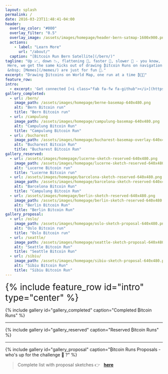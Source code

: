 ```yaml
---
layout: splash
permalink: /
date: 2016-03-23T11:48:41-04:00
header:
  overlay_color: "#000"
  overlay_filter: "0.5"
  overlay_image: /assets/images/homepage/header-bern-satmap-1600x900.png
  actions:
    - label: "Learn More"
      url: "/about/"
  caption: "[Bitcoin Run Bern Satellite](/bern/)"
tagline: "Up 📈, down 📉, flattening 🥿, faster 🚀, slower 🐌 - you know, the usual ₿itcoin Runs.
 Here, we get the same kicks out of drawing ₿itcoin Runs on navigation maps with our heart beats (💓) and feet (🏃).
 &nbsp; [Memes](/memes/) are just for fun 🤪."
excerpt: "Drawing ₿itcoins on World Map, one run at a time ₿🏃💓"
feature_row:
intro: 
  - excerpt: 'Get connected [<i class="fab fa-fw fa-github"></i>](https://github.com/BitcoinrunArt) [<i class="fab fa-fw fa-twitter-square"></i>](https://twitter.com/BitcoinrunArt) [<i class="fab fa-discord"></i>](https://discord.com/channels/895184649423298611/895187115162349598) [<i class="fab fa-fw fa-instagram"></i>](https://www.instagram.com/BitcoinRunArt) '
gallery_completed:
  - url: /bern/
    image_path: /assets/images/homepage/berne-basemap-640x480.png
    alt: "Bern Bitcoin run"
    title: "Bern Bitcoin run"
  - url: /campulung
    image_path: /assets/images/homepage/campulung-basemap-640x480.png
    alt: "Campulung Bitcoin Run"
    title: "Campulung Bitcoin Run"
  - url: /bucharest
    image_path: /assets/images/homepage/bucharest-basemap-overlay-640x480.png
    alt: "Bucharest Bitcoin Run"
    title: "Bucharest Bitcoin Run"
gallery_reserved:    
  - url: /assets/images/homepage/lucerne-sketch-reserved-640x480.png
    image_path: /assets/images/homepage/lucerne-sketch-reserved-640x480.png
    alt: "Lucerne Bitcoin run"
    title: "Lucerne Bitcoin run"
  - url: /assets/images/homepage/barcelona-sketch-reserved-640x480.png
    image_path: /assets/images/homepage/barcelona-sketch-reserved-640x480.png
    alt: "Barcelona Bitcoin Run"
    title: "Campulung Bitcoin Run"
  - url: /assets/images/homepage/berlin-sketch-reserved-640x480.png
    image_path: /assets/images/homepage/berlin-sketch-reserved-640x480.png
    alt: "Berlin Bitcoin Run"
    title: "Berlin Bitcoin Run" 
gallery_proposal:    
  - url: /oslo/
    image_path: /assets/images/homepage/oslo-sketch-proposal-640x480.png
    alt: "Oslo Bitcoin run"
    title: "Oslo Bitcoin run"
  - url: /seattle/
    image_path: /assets/images/homepage/seattle-sketch-proposal-640x480.png
    alt: "Seattle Bitcoin Run"
    title: "Seattle Bitcoin Run"
  - url: /sibiu/
    image_path: /assets/images/homepage/sibiu-sketch-proposal-640x480.png
    alt: "Sibiu Bitcoin Run"
    title: "Sibiu Bitcoin Run"  
---
```


<div id="home-social-connect" style="font-size:2em">
  {% include feature_row id="intro" type="center" %}
</div>

{% include gallery id="gallery_completed" caption="Completed ₿itcoin Runs" %}

<hr>

{% include gallery id="gallery_reserved" caption="Reserved ₿itcoin Runs" %}

<hr>

{% include gallery id="gallery_proposal" caption="₿itcoin Runs Proposals - who's up for the challenge 💪 ?" %}

> Complete list with proposal sketches 👉 &nbsp; **[here](/proposals)**
